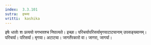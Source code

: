```yaml
---
index:  3.3.101
sutra:  इच्च्या
vritti:  kashika 
---
```


इषेः धातोः शः प्रत्ययो यगभावश्च निपात्यते। इच्छा। परिचर्यापरिसर्यामृगयाटाट्यानाम् उपसङ्ख्यानम्। परिचर्या। परिसर्या। मृगया। अटाट्या। जागर्तेरकारो वा। जागरा, जागर्या।

